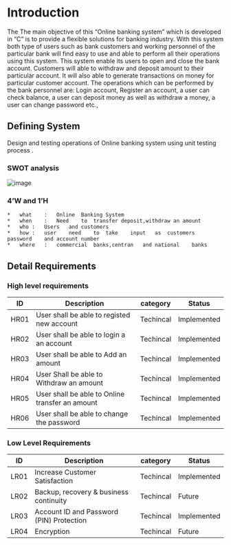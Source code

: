 # Introduction
The The main objective of this “Online banking system” which is developed in “C” is to provide a flexible solutions for banking industry. With this system both type of users such as bank customers and working personnel of the particular bank will find easy to use and able to perform all their operations using this system. This system enable its users to open and close the bank account. Customers will able to withdraw and deposit amount to their particular account. It will also able to generate transactions on money for particular customer account. The operations which can be performed by the bank personnel are: Login account, Register an account, a user can check balance, a user can deposit money as well as withdraw a money, a user can change password etc.,
## Defining System
   Design and testing operations of Online banking system using unit testing  process .
### SWOT analysis
  ![image](https://user-images.githubusercontent.com/93070074/160866424-e1982c4f-9826-4c17-8f0a-211da73f4a4a.png)

### 4’W and 1’H
	*	what	:	Online	Banking	System
	*	when	:	Need	to	transfer deposit,withdraw an amount
	*	who	:	Users	and	customers
	*	how	:	user	need	to	take	input	as	customers	password	and	account	number
	*	where	:	commercial	banks,centran	and	national	banks
## Detail Requirements
### High level requirements
| ID  	 	| Description   	                                     | category    	| Status       	|
|--------	|-----------------------------------------------------------|-------------	|--------------	|
|HR01  		|	User shall be able to registed new account   	    | Techincal   	| Implemented  	|
|HR02    	| 	User shall be able to login a an account            | Techincal   	|Implemented   	|
|HR03    	|  User shall be able to Add an amount	   	           | Techincal   	|Implemented   	|
|HR04    	|  User Shall be able to Withdraw an amount	         |  Techincal   	|Implemented   	|
|HR05    	|  User shall be able to Online transfer an amount   	  | Techincal   	|Implemented   	|
|HR06	   	|  User shall be able to change the password 	        | Techincal   	|Implemented   	|
### Low Level Requirements 
 |  ID  	   	|  Description 	                               	|    category 	 |    Status	 	|
 |----------	|-----------------------------------------------	|---------------|--------------	|
 | LR01     	| Increase Customer Satisfaction                	| Techincal     | Implemented  	|
 | LR02      	| Backup, recovery & business continuity     	 	| Techincal   	 | 	Future      |
 | LR03      	| Account ID and Password (PIN) Protection    	 	| Techincal   	 |  Implemented 	|
 | LR04      	| Encryption                                  	 	| Techincal     |   Future     	|                                   
 

